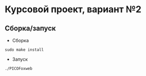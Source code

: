 # Курсовой проект, вариант №2

## Сборка/запуск

- Сборка

~~~
sudo make install
~~~

- Запуск

~~~
./PICOFoxweb
~~~

